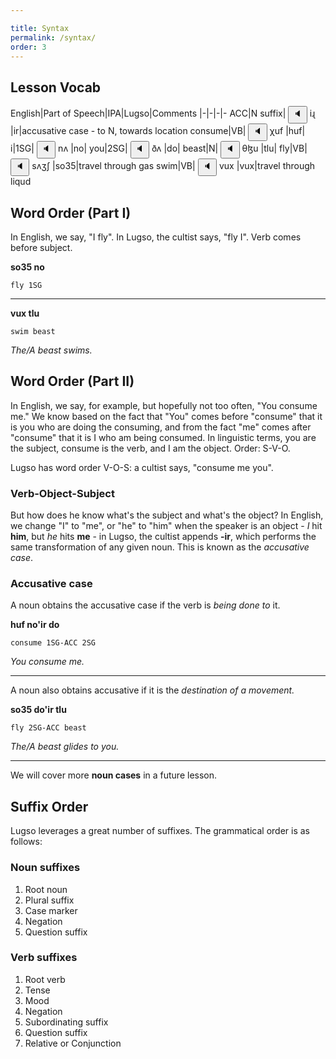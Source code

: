 ```yaml
---

title: Syntax
permalink: /syntax/
order: 3
---
```

## Lesson Vocab

English|Part of Speech|IPA|Lugso|Comments
|-|-|-|-
ACC|N suffix|<span class='spoken '> <button class='speak' type='button' data-ipa='iɻ'>🔈</button> <span class='ipa'>iɻ</span> </span>|ir|accusative case - to N, towards location
consume|VB|<span class='spoken '> <button class='speak' type='button' data-ipa='χuf'>🔈</button> <span class='ipa'>χuf</span> </span>|huf|
i|1SG|<span class='spoken '> <button class='speak' type='button' data-ipa='nʌ'>🔈</button> <span class='ipa'>nʌ</span> </span>|no|
you|2SG|<span class='spoken '> <button class='speak' type='button' data-ipa='ðʌ'>🔈</button> <span class='ipa'>ðʌ</span> </span>|do|
beast|N|<span class='spoken '> <button class='speak' type='button' data-ipa='θɮu'>🔈</button> <span class='ipa'>θɮu</span> </span>|tlu|
fly|VB|<span class='spoken '> <button class='speak' type='button' data-ipa='sʌʒʃ'>🔈</button> <span class='ipa'>sʌʒʃ</span> </span>|so35|travel through gas
swim|VB|<span class='spoken '> <button class='speak' type='button' data-ipa='vux'>🔈</button> <span class='ipa'>vux</span> </span>|vux|travel through liqud

## Word Order (Part I)

In English, we say, "I fly". In Lugso, the cultist says, "fly I". Verb comes before subject.

**so35 no**

`fly 1SG`

---

**vux tlu**

`swim beast`

_The/A beast swims._

## Word Order (Part II)

In English, we say, for example, but hopefully not too often, "You consume me." We know based on the fact that "You" comes before "consume" that it is you who are doing the consuming, and from the fact "me" comes after "consume" that it is I who am being consumed. In linguistic terms, you are the subject, consume is the verb, and I am the object. Order: S-V-O.

Lugso has word order V-O-S: a cultist says, "consume me you".

### Verb-Object-Subject

But how does he know what's the subject and what's the object? In English, we change "I" to "me", or "he" to "him" when the speaker is an object - _I_ hit **him**, but _he_ hits **me** - in Lugso, the cultist appends **-ir**, which performs the same transformation of any given noun. This is known as the _accusative case_.

### Accusative case

A noun obtains the accusative case if the verb is _being done to_ it.

**huf no'ir do**

`consume 1SG-ACC 2SG`

_You consume me._

---

A noun also obtains accusative if it is the _destination of a movement._

**so35 do'ir tlu**

`fly 2SG-ACC beast`

_The/A beast glides to you._

---

We will cover more **noun cases** in a future lesson.

## Suffix Order

Lugso leverages a great number of suffixes. The grammatical order is as follows:

### Noun suffixes

1. Root noun
2. Plural suffix
3. Case marker
4. Negation
5. Question suffix

### Verb suffixes

1. Root verb
2. Tense
3. Mood
4. Negation
5. Subordinating suffix
6. Question suffix
7. Relative or Conjunction
